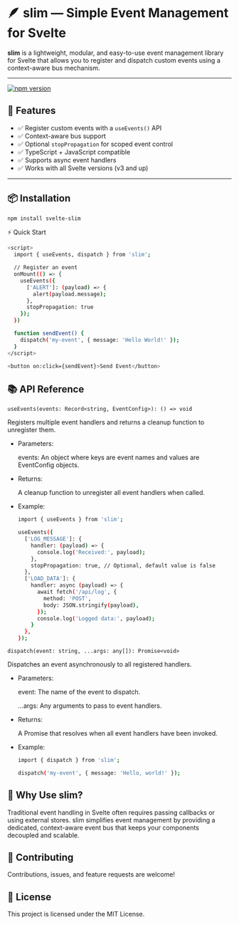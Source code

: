 # 🪶 slim — Simple Event Management for Svelte

**slim** is a lightweight, modular, and easy-to-use event management library for Svelte that allows you to register and dispatch custom events using a context-aware bus mechanism.

---

[![npm version](https://img.shields.io/npm/v/svelte-slim.svg)](https://www.npmjs.com/package/svelte-slim)

## 🚀 Features

- ✅ Register custom events with a `useEvents()` API
- ✅ Context-aware bus support
- ✅ Optional `stopPropagation` for scoped event control
- ✅ TypeScript + JavaScript compatible
- ✅ Supports async event handlers
- ✅ Works with all Svelte versions (v3 and up)

---

## 📦 Installation

```bash
npm install svelte-slim
```

⚡ Quick Start

```bash
<script>
  import { useEvents, dispatch } from 'slim';

  // Register an event
  onMount(() => {
    useEvents({
      ['ALERT']: (payload) => {
        alert(payload.message);
      },
      stopPropagation: true
    });
  })

  function sendEvent() {
    dispatch('my-event', { message: 'Hello World!' });
  }
</script>

<button on:click={sendEvent}>Send Event</button>
  ```

## 📚 API Reference

`useEvents(events: Record<string, EventConfig>): () => void`

  Registers multiple event handlers and returns a cleanup function to unregister them.

- Parameters:

  events: An object where keys are event names and values are EventConfig objects.

- Returns:

  A cleanup function to unregister all event handlers when called.

- Example:

  ```bash
  import { useEvents } from 'slim';
  
  useEvents({
    ['LOG_MESSAGE']: {
      handler: (payload) => {
        console.log('Received:', payload);
      },
      stopPropagation: true, // Optional, default value is false
    },
    ['LOAD_DATA']: {
      handler: async (payload) => {
        await fetch('/api/log', {
          method: 'POST',
          body: JSON.stringify(payload),
        });
        console.log('Logged data:', payload);
      }
    },
  });
  
  ```

`dispatch(event: string, ...args: any[]): Promise<void>`

  Dispatches an event asynchronously to all registered handlers.

- Parameters:

  event: The name of the event to dispatch.

  ...args: Any arguments to pass to event handlers.

- Returns:

  A Promise that resolves when all event handlers have been invoked.

- Example:

  ```bash
  import { dispatch } from 'slim';
  
  dispatch('my-event', { message: 'Hello, world!' });
  
  ```

## 🎯 Why Use slim?

Traditional event handling in Svelte often requires passing callbacks or using external stores. slim simplifies event management by providing a dedicated, context-aware event bus that keeps your components decoupled and scalable.

## 🤝 Contributing

Contributions, issues, and feature requests are welcome!

## 📄 License

This project is licensed under the MIT License.
